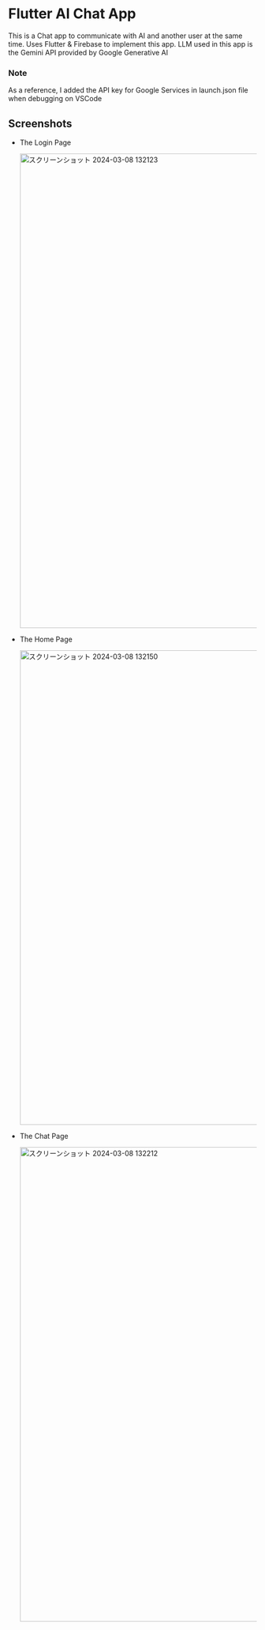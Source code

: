 # Flutter AI Chat App

This is a Chat app to  communicate with AI and another user at the same time.
Uses Flutter & Firebase to implement this app.
LLM used in this app is the Gemini API provided by Google Generative AI


### Note
As a reference, I added the API key for Google Services in launch.json file when debugging on VSCode

## Screenshots
- The Login Page
  
  <img width="960" alt="スクリーンショット 2024-03-08 132123" src="https://github.com/Satorien/Flutter_AI_Chat_App/assets/130881456/c299aea0-16b4-4719-9610-9534af512acc">
  
- The Home Page
  
  <img width="960" alt="スクリーンショット 2024-03-08 132150" src="https://github.com/Satorien/Flutter_AI_Chat_App/assets/130881456/43e4515e-b32f-4602-a311-6be35cf97418">
  
- The Chat Page
  
  <img width="960" alt="スクリーンショット 2024-03-08 132212" src="https://github.com/Satorien/Flutter_AI_Chat_App/assets/130881456/4cc4c610-207f-4230-b4e2-778f4a804ef5">
